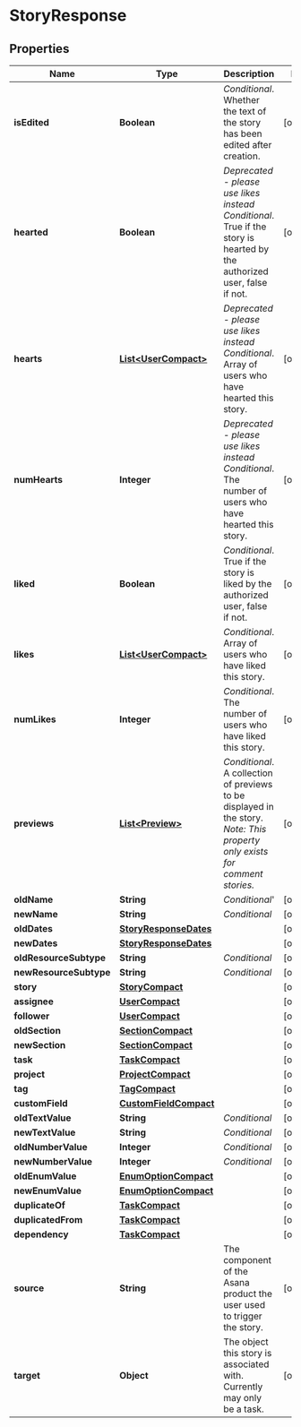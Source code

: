 # StoryResponse

## Properties
Name | Type | Description | Notes
------------ | ------------- | ------------- | -------------
**isEdited** | **Boolean** | *Conditional*. Whether the text of the story has been edited after creation. |  [optional]
**hearted** | **Boolean** | *Deprecated - please use likes instead* *Conditional*. True if the story is hearted by the authorized user, false if not. |  [optional]
**hearts** | [**List&lt;UserCompact&gt;**](UserCompact.md) | *Deprecated - please use likes instead*  *Conditional*. Array of users who have hearted this story. |  [optional]
**numHearts** | **Integer** | *Deprecated - please use likes instead*  *Conditional*. The number of users who have hearted this story. |  [optional]
**liked** | **Boolean** | *Conditional*. True if the story is liked by the authorized user, false if not. |  [optional]
**likes** | [**List&lt;UserCompact&gt;**](UserCompact.md) | *Conditional*. Array of users who have liked this story. |  [optional]
**numLikes** | **Integer** | *Conditional*. The number of users who have liked this story. |  [optional]
**previews** | [**List&lt;Preview&gt;**](Preview.md) | *Conditional*. A collection of previews to be displayed in the story.  *Note: This property only exists for comment stories.* |  [optional]
**oldName** | **String** | *Conditional*&#x27; |  [optional]
**newName** | **String** | *Conditional* |  [optional]
**oldDates** | [**StoryResponseDates**](StoryResponseDates.md) |  |  [optional]
**newDates** | [**StoryResponseDates**](StoryResponseDates.md) |  |  [optional]
**oldResourceSubtype** | **String** | *Conditional* |  [optional]
**newResourceSubtype** | **String** | *Conditional* |  [optional]
**story** | [**StoryCompact**](StoryCompact.md) |  |  [optional]
**assignee** | [**UserCompact**](UserCompact.md) |  |  [optional]
**follower** | [**UserCompact**](UserCompact.md) |  |  [optional]
**oldSection** | [**SectionCompact**](SectionCompact.md) |  |  [optional]
**newSection** | [**SectionCompact**](SectionCompact.md) |  |  [optional]
**task** | [**TaskCompact**](TaskCompact.md) |  |  [optional]
**project** | [**ProjectCompact**](ProjectCompact.md) |  |  [optional]
**tag** | [**TagCompact**](TagCompact.md) |  |  [optional]
**customField** | [**CustomFieldCompact**](CustomFieldCompact.md) |  |  [optional]
**oldTextValue** | **String** | *Conditional* |  [optional]
**newTextValue** | **String** | *Conditional* |  [optional]
**oldNumberValue** | **Integer** | *Conditional* |  [optional]
**newNumberValue** | **Integer** | *Conditional* |  [optional]
**oldEnumValue** | [**EnumOptionCompact**](EnumOptionCompact.md) |  |  [optional]
**newEnumValue** | [**EnumOptionCompact**](EnumOptionCompact.md) |  |  [optional]
**duplicateOf** | [**TaskCompact**](TaskCompact.md) |  |  [optional]
**duplicatedFrom** | [**TaskCompact**](TaskCompact.md) |  |  [optional]
**dependency** | [**TaskCompact**](TaskCompact.md) |  |  [optional]
**source** | **String** | The component of the Asana product the user used to trigger the story. |  [optional]
**target** | **Object** | The object this story is associated with. Currently may only be a task. |  [optional]
